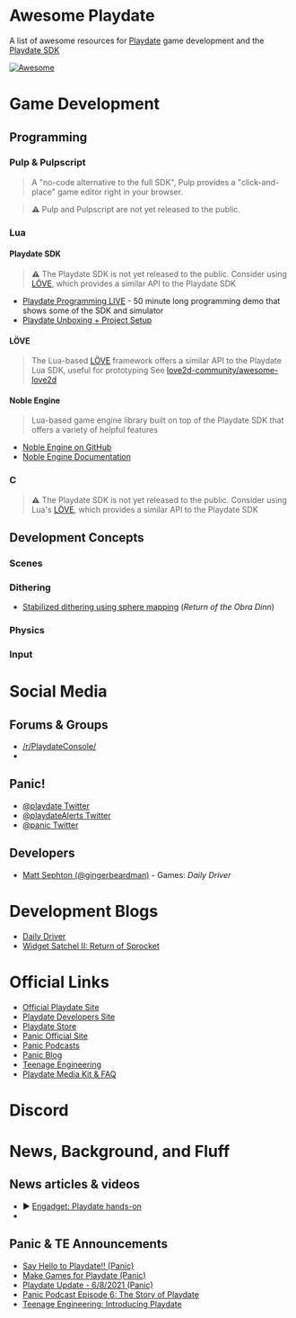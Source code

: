 # Awesome Playdate
A list of awesome resources for [Playdate](https://play.date) game development and the [Playdate SDK](https://play.date/dev/)

[![Awesome](https://awesome.re/badge-flat2.svg)](https://awesome.re)

# Game Development

## Programming

### Pulp & Pulpscript
> A "no-code alternative to the full SDK", Pulp provides a "click-and-place" game editor right in your browser.

> ⚠️ Pulp and Pulpscript are not yet released to the public.

### Lua

#### Playdate SDK
> ⚠️ The Playdate SDK is not yet released to the public. Consider using [LÖVE](https://love2d.org/), which provides a similar API to the Playdate SDK

- [Playdate Programming LIVE](https://www.youtube.com/watch?v=MZRtfiD_308&t=2629s) - 50 minute long programming demo that shows some of the SDK and simulator
- [Playdate Unboxing + Project Setup](https://www.youtube.com/watch?v=LiCJF4TfWno) 

#### LÖVE
> The Lua-based [LÖVE](https://love2d.org/) framework offers a similar API to the Playdate Lua SDK, useful for prototyping
See [love2d-community/awesome-love2d](https://github.com/love2d-community/awesome-love2d)

#### Noble Engine
> Lua-based game engine library built on top of the Playdate SDK that offers a variety of helpful features
- [Noble Engine on GitHub](https://github.com/NobleRobot/NobleEngine)
- [Noble Engine Documentation](https://noblerobot.github.io/NobleEngine/)

### C
> ⚠️ The Playdate SDK is not yet released to the public. Consider using Lua's [LÖVE](https://love2d.org/), which provides a similar API to the Playdate SDK

## Development Concepts
### Scenes
### Dithering
- [Stabilized dithering using sphere mapping](https://forums.tigsource.com/index.php?topic=40832.msg1363742#msg1363742) (_Return of the Obra Dinn_)
### Physics
### Input

# Social Media

## Forums & Groups
- [/r/PlaydateConsole/](https://www.reddit.com/r/PlaydateConsole/)
- 

## Panic!
- [@playdate Twitter](https://twitter.com/playdate/)
- [@playdateAlerts Twitter](https://twitter.com/playdateAlerts)
- [@panic Twitter](https://twitter.com/panic)

## Developers
- [Matt Sephton (@gingerbeardman)](https://twitter.com/gingerbeardman) - Games: _Daily Driver_

# Development Blogs
- [Daily Driver](https://blog.gingerbeardman.com/tag/dailydriver/)
- [Widget Satchel II: Return of Sprocket](https://noblerobot.com/widgetsatchel-ii)

# Official Links
- [Official Playdate Site](https://play.date)
- [Playdate Developers Site](https://play.date/dev)
- [Playdate Store](https://shop.play.date/)
- [Panic Official Site](https://panic.com/)
- [Panic Podcasts](https://podcast.panic.com/)
- [Panic Blog](https://panic.com/blog/)
- [Teenage Engineering](https://teenage.engineering/)
- [Playdate Media Kit & FAQ](https://play.date/mediakit/)

# Discord

# News, Background, and Fluff

## News articles & videos
- ▶️ [Engadget: Playdate hands-on](https://www.youtube.com/watch?v=5ykEZ_iExGY)
- 

## Panic & TE Announcements
- [Say Hello to Playdate!! (Panic)](https://www.youtube.com/watch?v=HdF3CnFvxg4)
- [Make Games for Playdate (Panic)](https://www.youtube.com/watch?v=FH9HEmCwAvk)
- [Playdate Update - 6/8/2021 (Panic)](https://www.youtube.com/watch?v=DeWGukDrc1U)
- [Panic Podcast Episode 6: The Story of Playdate](https://podcast.panic.com/#episode006)
- [Teenage Engineering: Introducing Playdate](https://teenage.engineering/designs/playdate)
